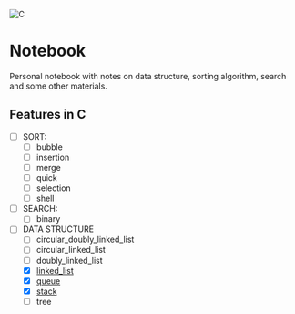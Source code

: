![C](https://img.shields.io/badge/C-Solutions-blue.svg?style=flat&logo=c)
# Notebook

Personal notebook with notes on data structure, sorting algorithm, search and some other materials.

## Features in C
- [ ] SORT:
    - [ ] bubble
    - [ ] insertion
    - [ ] merge
    - [ ] quick
    - [ ] selection
    - [ ] shell
- [ ] SEARCH:
    - [ ] binary
- [ ] DATA STRUCTURE
    - [ ] circular_doubly_linked_list
    - [ ] circular_linked_list
    - [ ] doubly_linked_list
    - [X] [linked_list](https://github.com/giovannabbottino/notebook/tree/master/data_structure/list/linked_list.c)
    - [X] [queue](https://github.com/giovannabbottino/notebook/tree/master/data_structure/list/queue.c)
    - [X] [stack](https://github.com/giovannabbottino/notebook/tree/master/data_structure/list/stack.c)
    - [ ] tree

